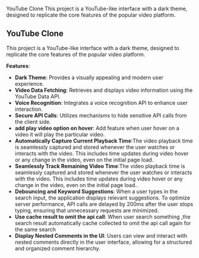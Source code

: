 YouTube Clone
This project is a YouTube-like interface with a dark theme, designed to replicate the core features of the popular video platform.

## YouTube Clone

This project is a YouTube-like interface with a dark theme, designed to replicate the core features of the popular video platform.

**Features**:

-   **Dark Theme**: Provides a visually appealing and modern user experience.
-   **Video Data Fetching**: Retrieves and displays video information using the YouTube Data API.
-   **Voice Recognition**: Integrates a voice recognition API to enhance user interaction.
-   **Secure API Calls**: Utilizes mechanisms to hide sensitive API calls from the client side.
-   **add play video option on hover**: Add feature when user hover on a video it will play the particular video.
-   **Automatically Capture Current Playback Time**:The video playback time is seamlessly captured and stored whenever the user watches or interacts with the video. This includes time updates during video hover or any change in the video, even on the initial page load.
-   **Seamlessly Track Remaining Video Time**:The video playback time is seamlessly captured and stored whenever the user watches or interacts with the video. This includes time updates during video hover or any change in the video, even on the initial page load..
-   **Debouncing and Keyword Suggestions**: When a user types in the search input, the application displays relevant suggestions. To optimize server performance, API calls are delayed by 200ms after the user stops typing, ensuring that unnecessary requests are minimized.
-   **Use cache result to omit the api call**: When user search something ,the search result automatically cache collected to omit the api call again for the same search
-   **Display Nested Comments in the UI**: Users can view and interact with nested comments directly in the user interface, allowing for a structured and organized comment hierarchy.
